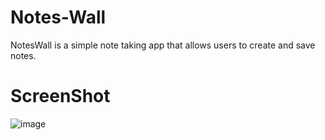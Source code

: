 # Notes-Wall

NotesWall is a simple note taking app that allows users to create and save notes.

# ScreenShot

![image](https://github.com/MuktaSunat11/Js-Day12-ClassWork/assets/112772976/250a6739-c1d9-44d5-b624-5a306c5b1a6c)
